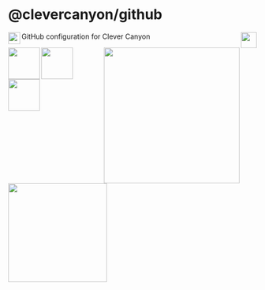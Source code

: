 # @clevercanyon/github

<img src="https://r2.hop.gdn/assets/brands/clevercanyon/logo-on-light-bg.svg" style="height:32px;" align="right" />

<p align="left"><img src="https://r2.hop.gdn/assets/images/code.gif" style="width:24px;" align="left" />GitHub configuration for Clever Canyon</p>

<img src="https://r2.hop.gdn/assets/images/github-snake.gif" style="width:275px;" align="right" />
<img src="https://r2.hop.gdn/assets/images/typescript.svg" style="width:64px;" align="left" />
<img src="https://r2.hop.gdn/assets/images/javascript.svg" style="width:64px;" align="left" />
<img src="https://r2.hop.gdn/assets/images/nodejs.svg" style="width:64px;" align="left" />
<img src="https://r2.hop.gdn/assets/images/manufacturetocat.png" style="width:200px;" align="left" />
